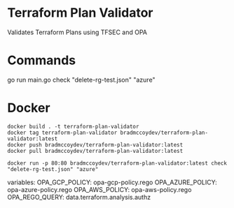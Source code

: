 # Terraform Plan Validator
Validates Terraform Plans using TFSEC and OPA

# Commands
go run main.go check "delete-rg-test.json" "azure"

# Docker
``` 
docker build . -t terraform-plan-validator
docker tag terraform-plan-validator bradmccoydev/terraform-plan-validator:latest
docker push bradmccoydev/terraform-plan-validator:latest
docker pull bradmccoydev/terraform-plan-validator:latest

docker run -p 80:80 bradmccoydev/terraform-plan-validator:latest check "delete-rg-test.json" "azure"
```

variables:
    OPA_GCP_POLICY: opa-gcp-policy.rego
    OPA_AZURE_POLICY: opa-azure-policy.rego
    OPA_AWS_POLICY: opa-aws-policy.rego
    OPA_REGO_QUERY: data.terraform.analysis.authz
